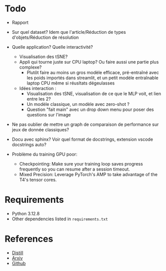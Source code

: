 # Todo
- Rapport
- Sur quel dataset? Idem que l'article/Réduction de types d'objets/Réduction de résolution
- Quelle application? Quelle interactivité?
    - Visualisation des tSNE?
    - Appli qui tourne juste sur CPU laptop? Ou faire aussi une partie plus complexe?
        - Plutôt faire au moins un gros modèle efficace, pré-entraîné avec les poids importés dans streamlit, et un petit modèle entraînable laptop CPU même si réusltats dégeulasses
    - Idées interaction :
        - Visualisation des tSNE, visualisation de ce que le MLP voit, et lien entre les 2?
        - Un modèle classique, un modèle avec zero-shot ?
        - Question "fait main" avec un drop down menu pour poser des questions sur l'image

- Ne pas oublier de mettre un graph de comparaison de performance sur jeux de donnée classiques?
- Docu avec sphinx? Voir quel format de docstrings, extension vscode docstrings auto?
- Problème du training GPU poor:
    - Checkpointing: Make sure your training loop saves progress frequently so you can resume after a session timeout.
    - Mixed Precision: Leverage PyTorch's AMP to take advantage of the T4's tensor cores.

# Requirements
- Python 3.12.8
- Other dependencies listed in `requirements.txt`

# References
- [Distill](https://distill.pub/2018/feature-wise-transformations/)
- [Arxiv](https://arxiv.org/pdf/1709.07871)
- [Github](https://github.com/ethanjperez/film)
